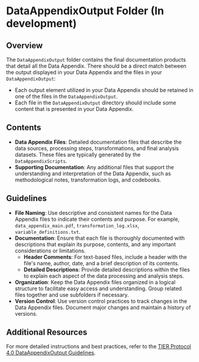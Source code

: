 # DataAppendixOutput Folder (In development)

## Overview

The `DataAppendixOutput` folder contains the final documentation products that detail all the Data Appendix. There should be a direct match between the output displayed in your Data Appendix and the files in your `DataAppendixOutput`:

- Each output element utilized in your Data Appendix should be retained in one of the files in the `DataAppendixOutput`.
- Each file in the `DataAppendixOutput` directory should include some content that is presented in your Data Appendix.

## Contents

- **Data Appendix Files**: Detailed documentation files that describe the data sources, processing steps, transformations, and final analysis datasets. These files are typically generated by the `DataAppendixScripts`.
- **Supporting Documentation**: Any additional files that support the understanding and interpretation of the Data Appendix, such as methodological notes, transformation logs, and codebooks.

## Guidelines

- **File Naming**: Use descriptive and consistent names for the Data Appendix files to indicate their contents and purpose. For example, `data_appendix_main.pdf`, `transformation_log.xlsx`, `variable_definitions.txt`.
- **Documentation**: Ensure that each file is thoroughly documented with descriptions that explain its purpose, contents, and any important considerations or limitations.
  - **Header Comments**: For text-based files, include a header with the file's name, author, date, and a brief description of its contents.
  - **Detailed Descriptions**: Provide detailed descriptions within the files to explain each aspect of the data processing and analysis steps.
- **Organization**: Keep the Data Appendix files organized in a logical structure to facilitate easy access and understanding. Group related files together and use subfolders if necessary.
- **Version Control**: Use version control practices to track changes in the Data Appendix files. Document major changes and maintain a history of versions.

## Additional Resources

For more detailed instructions and best practices, refer to the [TIER Protocol 4.0 DataAppendixOutput Guidelines](https://www.projecttier.org/tier-protocol/protocol-4-0/root/output/dataappendixoutput/).
